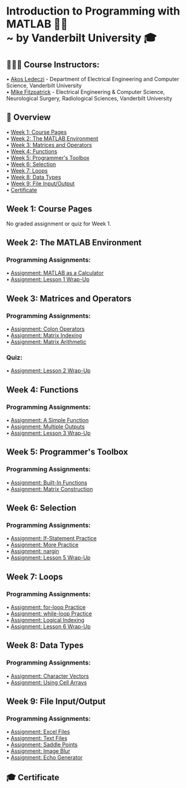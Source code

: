 # Introduction to Programming with MATLAB 👩‍💻<br/> ~ by Vanderbilt University 🎓
## 👨🏻‍🏫 Course Instructors:<br/>
• <a href="https://www.coursera.org/instructor/akosledeczi">Akos Ledeczi</a> - Department of Electrical Engineering and Computer Science, Vanderbilt University<br/>
• <a href="https://www.coursera.org/instructor/mikefitzpatrick">Mike Fitzpatrick</a> - Electrical Engineering & Computer Science, Neurological Surgery, Radiological Sciences, Vanderbilt University<br/>

## 📖 Overview
• <a href="https://github.com/utkarsh-kumar4/Introduction-to-Programming-with-MATLAB/tree/main/Module%201">Week 1: Course Pages</a><br/>
• <a href="https://github.com/utkarsh-kumar4/Introduction-to-Programming-with-MATLAB/tree/main/Module%202">Week 2: The MATLAB Environment</a><br/>
• <a href="https://github.com/utkarsh-kumar4/Introduction-to-Programming-with-MATLAB/tree/main/Module%203">Week 3: Matrices and Operators</a><br/>
• <a href="https://github.com/utkarsh-kumar4/Introduction-to-Programming-with-MATLAB/tree/main/Module%204">Week 4: Functions</a><br/>
• <a href="https://github.com/utkarsh-kumar4/Introduction-to-Programming-with-MATLAB/tree/main/Module%205">Week 5: Programmer's Toolbox</a><br/>
• <a href="https://github.com/utkarsh-kumar4/Introduction-to-Programming-with-MATLAB/tree/main/Module%206">Week 6: Selection</a><br/>
• <a href="https://github.com/utkarsh-kumar4/Introduction-to-Programming-with-MATLAB/tree/main/Module%207">Week 7: Loops</a><br/>
• <a href="https://github.com/utkarsh-kumar4/Introduction-to-Programming-with-MATLAB/tree/main/Module%208">Week 8: Data Types</a><br/>
• <a href="https://github.com/utkarsh-kumar4/Introduction-to-Programming-with-MATLAB/tree/main/Module%209">Week 9: File Input/Output</a><br/>
• <a href="">Certificate</a><br/>

## Week 1: Course Pages
No graded assignment or quiz for Week 1.

## Week 2: The MATLAB Environment
<h3>Programming Assignments:</h3>
• <a href="https://github.com/utkarsh-kumar4/Introduction-to-Programming-with-MATLAB/blob/main/Module%202/matlab_as_a_calculator.m">Assignment: MATLAB as a Calculator</a><br/>
• <a href="https://github.com/utkarsh-kumar4/Introduction-to-Programming-with-MATLAB/blob/main/Module%202/lesson1_wrapup.m">Assignment: Lesson 1 Wrap-Up</a><br/>

## Week 3: Matrices and Operators
<h3>Programming Assignments:</h3>
• <a href="https://github.com/utkarsh-kumar4/Introduction-to-Programming-with-MATLAB/blob/main/Module%203/colon_operators.m">Assignment: Colon Operators</a><br/>
• <a href="https://github.com/utkarsh-kumar4/Introduction-to-Programming-with-MATLAB/blob/main/Module%203/matrix_indexing.m">Assignment: Matrix Indexing</a><br/>
• <a href="https://github.com/utkarsh-kumar4/Introduction-to-Programming-with-MATLAB/blob/main/Module%203/matrix_arithmetic.m">Assignment: Matrix Arithmetic</a><br/>
<h3>Quiz:</h3>
• <a href="https://github.com/utkarsh-kumar4/Introduction-to-Programming-with-MATLAB/tree/main/Module%203/lesson2_wrapup">Assignment: Lesson 2 Wrap-Up</a><br/>

## Week 4: Functions
<h3>Programming Assignments:</h3>
• <a href="https://github.com/utkarsh-kumar4/Introduction-to-Programming-with-MATLAB/blob/main/Module%204/tri_area.m">Assignment: A Simple Function</a><br/>
• <a href="https://github.com/utkarsh-kumar4/Introduction-to-Programming-with-MATLAB/blob/main/Module%204/corners.m">Assignment: Multiple Outputs</a><br/>
• <a href="https://github.com/utkarsh-kumar4/Introduction-to-Programming-with-MATLAB/blob/main/Module%204/taxi_fare.m">Assignment: Lesson 3 Wrap-Up</a><br/>

## Week 5: Programmer's Toolbox
<h3>Programming Assignments:</h3>
• <a href="https://github.com/utkarsh-kumar4/Introduction-to-Programming-with-MATLAB/blob/main/Module%205/minimax.m">Assignment: Built-In Functions</a><br/>
• <a href="https://github.com/utkarsh-kumar4/Introduction-to-Programming-with-MATLAB/blob/main/Module%205/trio.m">Assignment: Matrix Construction</a><br/>

## Week 6: Selection
<h3>Programming Assignments:</h3>
• <a href="https://github.com/utkarsh-kumar4/Introduction-to-Programming-with-MATLAB/blob/main/Module%206/picker.m">Assignment: If-Statement Practice</a><br/>
• <a href="https://github.com/utkarsh-kumar4/Introduction-to-Programming-with-MATLAB/blob/main/Module%206/eligible.m">Assignment: More Practice</a><br/>
• <a href="https://github.com/utkarsh-kumar4/Introduction-to-Programming-with-MATLAB/blob/main/Module%206/under_age.m">Assignment: nargin</a><br/>
• <a href="https://github.com/utkarsh-kumar4/Introduction-to-Programming-with-MATLAB/blob/main/Module%206/valid_date.m">Assignment: Lesson 5 Wrap-Up</a><br/>

## Week 7: Loops
<h3>Programming Assignments:</h3>
• <a href="https://github.com/utkarsh-kumar4/Introduction-to-Programming-with-MATLAB/blob/main/Module%207/halfsum.m">Assignment: for-loop Practice</a><br/>
• <a href="https://github.com/utkarsh-kumar4/Introduction-to-Programming-with-MATLAB/blob/main/Module%207/next_prime.m">Assignment: while-loop Practice</a><br/>
• <a href="https://github.com/utkarsh-kumar4/Introduction-to-Programming-with-MATLAB/blob/main/Module%207/freezing.m">Assignment: Logical Indexing</a><br/>
• <a href="https://github.com/utkarsh-kumar4/Introduction-to-Programming-with-MATLAB/blob/main/Module%207/max_sum.m">Assignment: Lesson 6 Wrap-Up</a><br/>

## Week 8: Data Types
<h3>Programming Assignments:</h3>
• <a href="https://github.com/utkarsh-kumar4/Introduction-to-Programming-with-MATLAB/blob/main/Module%208/caesar.m">Assignment: Character Vectors</a><br/>
• <a href="https://github.com/utkarsh-kumar4/Introduction-to-Programming-with-MATLAB/blob/main/Module%208/sparse2matrix.m">Assignment: Using Cell Arrays</a><br/>

## Week 9: File Input/Output
<h3>Programming Assignments:</h3>
• <a href="https://github.com/utkarsh-kumar4/Introduction-to-Programming-with-MATLAB/blob/main/Module%209/get_distance.m">Assignment: Excel Files</a><br/>
• <a href="https://github.com/utkarsh-kumar4/Introduction-to-Programming-with-MATLAB/blob/main/Module%209/char_counter.m">Assignment: Text Files</a><br/>
• <a href="https://github.com/utkarsh-kumar4/Introduction-to-Programming-with-MATLAB/blob/main/Module%209/saddle.m">Assignment: Saddle Points</a><br/>
• <a href="https://github.com/utkarsh-kumar4/Introduction-to-Programming-with-MATLAB/blob/main/Module%209/blur.m">Assignment: Image Blur</a><br/>
• <a href="https://github.com/utkarsh-kumar4/Introduction-to-Programming-with-MATLAB/blob/main/Module%209/echo_gen.m">Assignment: Echo Generator</a><br/>

## 🎓 Certificate
